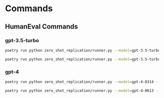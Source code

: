 # Commands

## HumanEval Commands

### gpt-3.5-turbo

```bash
poetry run python zero_shot_replication/runner.py --model=gpt-3.5-turbo-0314 --dataset=human-eval

poetry run python zero_shot_replication/runner.py --model=gpt-3.5-turbo-0613 --dataset=human-eval
```

### gpt-4

```bash
poetry run python zero_shot_replication/runner.py --model=gpt-4-0314 --dataset=human-eval

poetry run python zero_shot_replication/runner.py --model=gpt-4-0613 --dataset=human-eval
```
